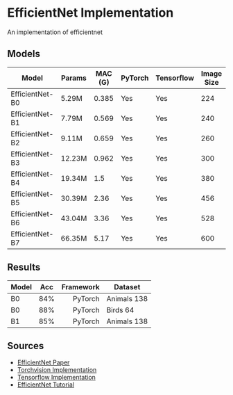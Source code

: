# EfficientNet Implementation

An implementation of efficientnet

## Models

| Model           | Params | MAC (G) | PyTorch | Tensorflow | Image Size |
|-----------------|--------|---------|---------|------------|------------|
| EfficientNet-B0 | 5.29M  | 0.385   | Yes     | Yes        | 224        |
| EfficientNet-B1 | 7.79M  | 0.569   | Yes     | Yes        | 240        |
| EfficientNet-B2 | 9.11M  | 0.659   | Yes     | Yes        | 260        |
| EfficientNet-B3 | 12.23M | 0.962   | Yes     | Yes        | 300        |
| EfficientNet-B4 | 19.34M | 1.5     | Yes     | Yes        | 380        |
| EfficientNet-B5 | 30.39M | 2.36    | Yes     | Yes        | 456        |
| EfficientNet-B6 | 43.04M | 3.36    | Yes     | Yes        | 528        |
| EfficientNet-B7 | 66.35M | 5.17    | Yes     | Yes        | 600        |


## Results

| Model | Acc  | Framework |   Dataset   |
|:------|------|----------:|-------------|
| B0    | 84%  | PyTorch   | Animals 138 |
| B0    | 88%  | PyTorch   | Birds 64    |
| B1    | 85%  | PyTorch   | Animals 138 |

## Sources

- [EfficientNet Paper](https://arxiv.org/pdf/1905.11946.pdf)
- [Torchvision Implementation](https://pytorch.org/vision/main/_modules/torchvision/models/efficientnet.html)
- [Tensorflow Implementation](https://github.com/keras-team/keras/blob/v2.8.0/keras/applications/efficientnet.py)
- [EfficientNet Tutorial](http://python.plainenglish.io/implementing-efficientnet-in-pytorch-part-3-mbconv-squeeze-and-excitation-and-more-4ca9fd62d302)